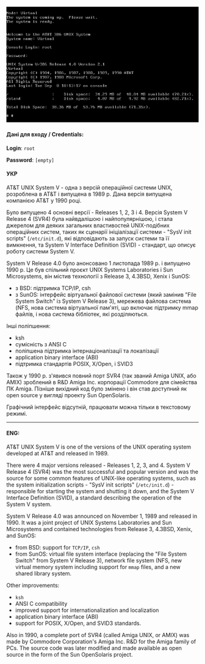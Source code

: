 ![](https://github.com/keedhost/ClassicOS/blob/main/UNIX/AT&T%20UNIX%20SVR4.0%20v2.1/Screenshots/UNIX_x01y1.png?raw=true)

#### Дані для входу / Credentials:
**Login**: `root`

**Password**: `[empty]`

#### УКР
AT&T UNIX System V - одна з версій операційної системи UNIX, розроблена в AT&T і випущена в 1989 р. Дана версія випущена компанією AT&T у 1990 році.

Було випущено 4 основні версії - Releases 1, 2, 3 і 4. Версія System V Release 4 (SVR4) була найвдалішою і найпопулярнішою, і стала джерелом для деяких загальних властивостей UNIX-подібних операційних систем, таких як сценарії ініціалізації системи - "SysV init scripts" (`/etc/init.d`), які відповідають за запуск системи та її вимкнення, та System V Interface Definition (SVID) - стандарт, що описує роботу системи System V.

System V Release 4.0 було анонсовано 1 листопада 1989 р. і випущено 1990 р. Це був спільний проєкт UNIX Systems Laboratories і Sun Microsystems, він містив технології з Release 3, 4.3BSD, Xenix і SunOS:

* з BSD: підтримка TCP/IP, csh
* з SunOS: інтерфейс віртуальної файлової системи (який замінив "File System Switch" із System V Release 3), мережева файлова система (NFS, нова система віртуальної пам'яті, що включає підтримку mmap файлів, і нова система бібліотек, які розділяються.

Інші поліпшення:
* ksh
* сумісність з ANSI C
* поліпшена підтримка інтернаціоналізації та локалізації
* application binary interface (ABI)
* підтримка стандартів POSIX, X/Open, і SVID3

Також у 1990 р. з'явився повний порт SVR4 (так званий Amiga UNIX, або AMIX) зроблений в R&D Amiga Inc. корпорації Commodore для сімейства ПК Amiga. Пізніше вихідний код було змінено і він став доступний як open source у вигляді проекту Sun OpenSolaris.


Графічний інтерфейс відсутній, працювати можна тільки в текстовому режимі.

---

#### ENG:
AT&T UNIX System V is one of the versions of the UNIX operating system developed at AT&T and released in 1989.

There were 4 major versions released - Releases 1, 2, 3, and 4. System V Release 4 (SVR4) was the most successful and popular version and was the source for some common features of UNIX-like operating systems, such as the system initialization scripts - "SysV init scripts" (`/etc/init.d`) - responsible for starting the system and shutting it down, and the System V Interface Definition (SVID), a standard describing the operation of the System V system.

System V Release 4.0 was announced on November 1, 1989 and released in 1990. It was a joint project of UNIX Systems Laboratories and Sun Microsystems and contained technologies from Release 3, 4.3BSD, Xenix, and SunOS:

* from BSD: support for `TCP/IP`, `csh`
* from SunOS: virtual file system interface (replacing the "File System Switch" from System V Release 3), network file system (NFS, new virtual memory system including support for `mmap` files, and a new shared library system.

Other improvements:
* `ksh`
* ANSI C compatibility
* improved support for internationalization and localization
* application binary interface (ABI)
* support for POSIX, X/Open, and SVID3 standards.

Also in 1990, a complete port of SVR4 (called Amiga UNIX, or AMIX) was made by Commodore Corporation's Amiga Inc. R&D for the Amiga family of PCs. The source code was later modified and made available as open source in the form of the Sun OpenSolaris project.
